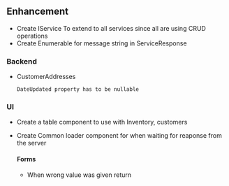 ## Enhancement
- Create IService To extend to all services since all are using CRUD operations 
- Create Enumerable for message string in ServiceResponse


### Backend
- CustomerAddresses 
    ```
    DateUpdated property has to be nullable
    ```
### UI

- Create a table component to use with Inventory, customers
- Create Common loader component for when waiting for reaponse from the server


    #### Forms
    - When wrong value was given return 